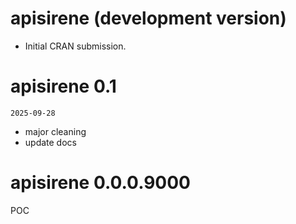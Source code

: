 # apisirene (development version)

* Initial CRAN submission.

# apisirene 0.1

`2025-09-28`

+ major cleaning
+ update docs

# apisirene 0.0.0.9000

POC
